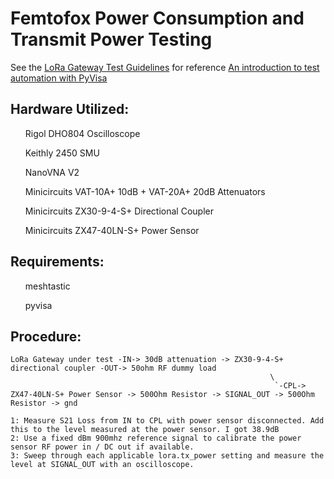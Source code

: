 # Femtofox Power Consumption and Transmit Power Testing

See the <a href="https://lora-alliance.org/wp-content/uploads/2021/04/Gateway-Test-and-Measurement-Guidelines-Issue01.pdf">LoRa Gateway Test Guidelines</a> for reference
<a href="https://goughlui.com/2021/03/28/tutorial-introduction-to-scpi-automation-of-test-equipment-with-pyvisa/#google_vignette">An introduction to test automation with PyVisa</a>

## Hardware Utilized:
<ul>Rigol DHO804 Oscilloscope</ul>
<ul>Keithly 2450 SMU</ul>
<ul>NanoVNA V2</ul>
<ul>Minicircuits VAT-10A+ 10dB + VAT-20A+ 20dB Attenuators</ul>
<ul>Minicircuits ZX30-9-4-S+ Directional Coupler</ul>
<ul>Minicircuits ZX47-40LN-S+ Power Sensor</ul>

## Requirements:
<ul>meshtastic</ul>
<ul>pyvisa</ul>

## Procedure:
```
LoRa Gateway under test -IN-> 30dB attenuation -> ZX30-9-4-S+ directional coupler -OUT-> 50ohm RF dummy load
                                                          \
                                                           `-CPL-> ZX47-40LN-S+ Power Sensor -> 500Ohm Resistor -> SIGNAL_OUT -> 500Ohm Resistor -> gnd
```
```
1: Measure S21 Loss from IN to CPL with power sensor disconnected. Add this to the level measured at the power sensor. I got 38.9dB
2: Use a fixed dBm 900mhz reference signal to calibrate the power sensor RF power in / DC out if available.
3: Sweep through each applicable lora.tx_power setting and measure the level at SIGNAL_OUT with an oscilloscope.
